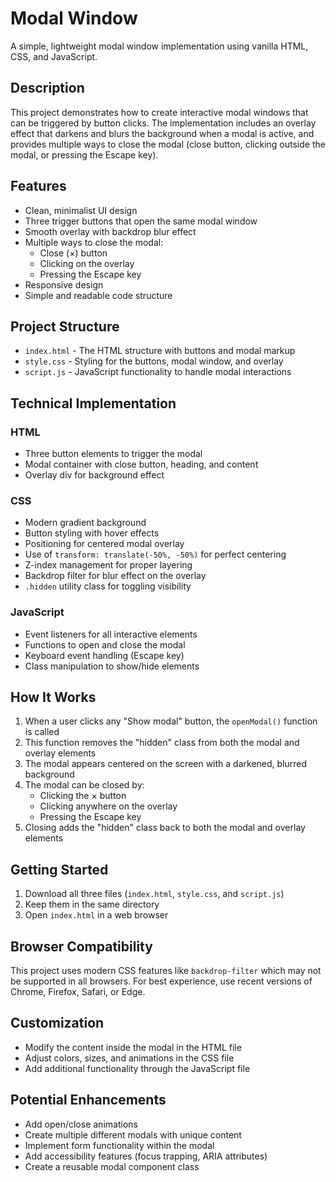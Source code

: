 # Modal Window

A simple, lightweight modal window implementation using vanilla HTML, CSS, and JavaScript.

## Description

This project demonstrates how to create interactive modal windows that can be triggered by button clicks. The implementation includes an overlay effect that darkens and blurs the background when a modal is active, and provides multiple ways to close the modal (close button, clicking outside the modal, or pressing the Escape key).

## Features

- Clean, minimalist UI design
- Three trigger buttons that open the same modal window
- Smooth overlay with backdrop blur effect
- Multiple ways to close the modal:
  - Close (×) button
  - Clicking on the overlay
  - Pressing the Escape key
- Responsive design
- Simple and readable code structure

## Project Structure

- `index.html` - The HTML structure with buttons and modal markup
- `style.css` - Styling for the buttons, modal window, and overlay
- `script.js` - JavaScript functionality to handle modal interactions

## Technical Implementation

### HTML
- Three button elements to trigger the modal
- Modal container with close button, heading, and content
- Overlay div for background effect

### CSS
- Modern gradient background
- Button styling with hover effects
- Positioning for centered modal overlay
- Use of `transform: translate(-50%, -50%)` for perfect centering
- Z-index management for proper layering
- Backdrop filter for blur effect on the overlay
- `.hidden` utility class for toggling visibility

### JavaScript
- Event listeners for all interactive elements
- Functions to open and close the modal
- Keyboard event handling (Escape key)
- Class manipulation to show/hide elements

## How It Works

1. When a user clicks any "Show modal" button, the `openModal()` function is called
2. This function removes the "hidden" class from both the modal and overlay elements
3. The modal appears centered on the screen with a darkened, blurred background
4. The modal can be closed by:
   - Clicking the × button
   - Clicking anywhere on the overlay
   - Pressing the Escape key
5. Closing adds the "hidden" class back to both the modal and overlay elements

## Getting Started

1. Download all three files (`index.html`, `style.css`, and `script.js`)
2. Keep them in the same directory
3. Open `index.html` in a web browser

## Browser Compatibility

This project uses modern CSS features like `backdrop-filter` which may not be supported in all browsers. For best experience, use recent versions of Chrome, Firefox, Safari, or Edge.

## Customization

- Modify the content inside the modal in the HTML file
- Adjust colors, sizes, and animations in the CSS file
- Add additional functionality through the JavaScript file

## Potential Enhancements

- Add open/close animations
- Create multiple different modals with unique content
- Implement form functionality within the modal
- Add accessibility features (focus trapping, ARIA attributes)
- Create a reusable modal component class
